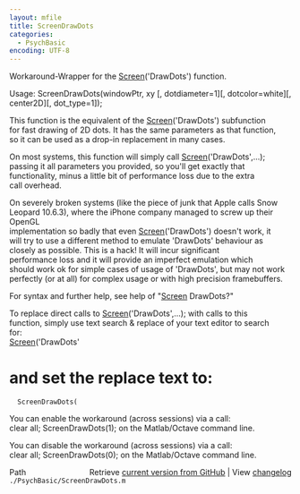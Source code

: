 ```yaml
---
layout: mfile
title: ScreenDrawDots
categories:
  - PsychBasic
encoding: UTF-8
---
```


Workaround-Wrapper for the [Screen](/docs/Screen)('DrawDots') function.  

Usage: ScreenDrawDots(windowPtr, xy [, dotdiameter=1][, dotcolor=white][, center2D][, dot\_type=1]);  

This function is the equivalent of the [Screen](/docs/Screen)('DrawDots') subfunction  
for fast drawing of 2D dots. It has the same parameters as that function,  
so it can be used as a drop-in replacement in many cases.  

On most systems, this function will simply call [Screen](/docs/Screen)('DrawDots',...);  
passing it all parameters you provided, so you'll get exactly that  
functionality, minus a little bit of performance loss due to the extra  
call overhead.  

On severely broken systems (like the piece of junk that Apple calls Snow  
Leopard 10.6.3), where the iPhone company managed to screw up their OpenGL  
implementation so badly that even [Screen](/docs/Screen)('DrawDots') doesn't work, it  
will try to use a different method to emulate 'DrawDots' behaviour as  
closely as possible. This is a hack! It will incur significant  
performance loss and it will provide an imperfect emulation which  
should work ok for simple cases of usage of 'DrawDots', but may not work  
perfectly (or at all) for complex usage or with high precision framebuffers.  

For syntax and further help, see help of "[Screen](/docs/Screen) DrawDots?"  

To replace direct calls to [Screen](/docs/Screen)('DrawDots',...); with calls to this  
function, simply use text search & replace of your text editor to search  
for:  
      [Screen](/docs/Screen)('DrawDots'  

# and set the replace text to:  

      ScreenDrawDots(  


You can enable the workaround (across sessions) via a call:  
clear all; ScreenDrawDots(1); on the Matlab/Octave command line.  

You can disable the workaround (across sessions) via a call:  
clear all; ScreenDrawDots(0); on the Matlab/Octave command line.  



<div class="code_header" style="text-align:right;">
  <span style="float:left;">Path&nbsp;&nbsp;</span> <span class="counter">Retrieve <a href=
  "https://raw.github.com/Psychtoolbox-3/Psychtoolbox-3/beta/./PsychBasic/ScreenDrawDots.m">current version from GitHub</a> | View <a href=
  "https://github.com/Psychtoolbox-3/Psychtoolbox-3/commits/beta/./PsychBasic/ScreenDrawDots.m">changelog</a></span>
</div>
<div class="code">
  <code>./PsychBasic/ScreenDrawDots.m</code>
</div>
